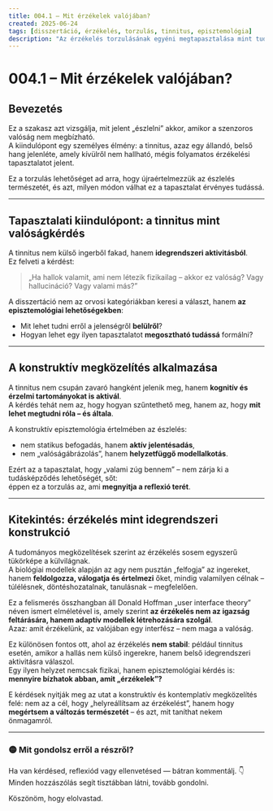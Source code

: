 ```yaml
---
title: 004.1 – Mit érzékelek valójában?
created: 2025-06-24
tags: [disszertáció, érzékelés, torzulás, tinnitus, episztemológia]
description: "Az érzékelés torzulásának egyéni megtapasztalása mint tudásképző aktus. Az észlelés megkérdőjelezése konstruktív és kontemplatív episztemológiai keretben."
---
```


# 004.1 – Mit érzékelek valójában?

## Bevezetés

Ez a szakasz azt vizsgálja, mit jelent „észlelni” akkor, amikor a szenzoros valóság nem megbízható.  
A kiindulópont egy személyes élmény: a tinnitus, azaz egy állandó, belső hang jelenléte, amely kívülről nem hallható, mégis folyamatos érzékelési tapasztalatot jelent.

Ez a torzulás lehetőséget ad arra, hogy újraértelmezzük az észlelés természetét, és azt, milyen módon válhat ez a tapasztalat érvényes tudássá.

---

## Tapasztalati kiindulópont: a tinnitus mint valóságkérdés

A tinnitus nem külső ingerből fakad, hanem **idegrendszeri aktivitásból**.  
Ez felveti a kérdést:  
> „Ha hallok valamit, ami nem létezik fizikailag – akkor ez valóság? Vagy hallucináció? Vagy valami más?”

A disszertáció nem az orvosi kategóriákban keresi a választ, hanem **az episztemológiai lehetőségekben**:  
- Mit lehet tudni erről a jelenségről **belülről**?
- Hogyan lehet egy ilyen tapasztalatot **megosztható tudássá** formálni?

---

## A konstruktív megközelítés alkalmazása

A tinnitus nem csupán zavaró hangként jelenik meg, hanem **kognitív és érzelmi tartományokat is aktivál**.  
A kérdés tehát nem az, hogy hogyan szűntethető meg, hanem az, hogy **mit lehet megtudni róla – és általa**.

A konstruktív episztemológia értelmében az észlelés:
- nem statikus befogadás, hanem **aktív jelentésadás**,
- nem „valóságábrázolás”, hanem **helyzetfüggő modellalkotás**.

Ezért az a tapasztalat, hogy „valami zúg bennem” – nem zárja ki a tudásképződés lehetőségét, sőt:  
éppen ez a torzulás az, ami **megnyitja a reflexió terét**.

---

## Kitekintés: érzékelés mint idegrendszeri konstrukció

A tudományos megközelítések szerint az érzékelés sosem egyszerű tükörképe a külvilágnak.  
A biológiai modellek alapján az agy nem pusztán „felfogja” az ingereket, hanem **feldolgozza, válogatja és értelmezi** őket, mindig valamilyen célnak – túlélésnek, döntéshozatalnak, tanulásnak – megfelelően.

Ez a felismerés összhangban áll Donald Hoffman „user interface theory” néven ismert elméletével is, amely szerint **az érzékelés nem az igazság feltárására, hanem adaptív modellek létrehozására szolgál**.  
Azaz: amit érzékelünk, az valójában egy interfész – nem maga a valóság.

Ez különösen fontos ott, ahol az érzékelés **nem stabil**: például tinnitus esetén, amikor a hallás nem külső ingerekre, hanem belső idegrendszeri aktivitásra válaszol.  
Egy ilyen helyzet nemcsak fizikai, hanem episztemológiai kérdés is: **mennyire bízhatok abban, amit „érzékelek”?**

E kérdések nyitják meg az utat a konstruktív és kontemplatív megközelítés felé: nem az a cél, hogy „helyreállítsam az érzékelést”, hanem hogy **megértsem a változás természetét** – és azt, mit taníthat nekem önmagamról.

---

### 🟡 Mit gondolsz erről a részről?

Ha van kérdésed, reflexiód vagy ellenvetésed — bátran kommentálj. 👇  
Minden hozzászólás segít tisztábban látni, tovább gondolni.

Köszönöm, hogy elolvastad.
